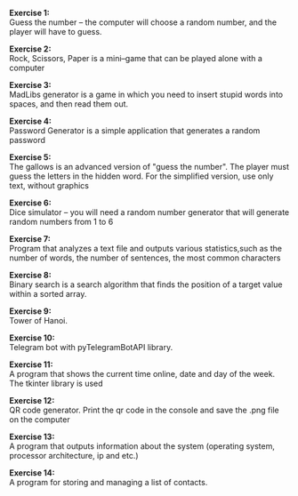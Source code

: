 <b>Exercise 1:</b>
<br>Guess the number – the computer will choose a random number, and the player will have to guess.

<b>Exercise 2:</b>
<br>Rock, Scissors, Paper is a mini–game that can be played alone with a computer

<b>Exercise 3:</b>
<br>MadLibs generator is a game in which you need to insert stupid words into spaces, and then read them out. 

<b>Exercise 4:</b>
<br>Password Generator is a simple application that generates a random password

<b>Exercise 5:</b>
<br>The gallows is an advanced version of "guess the number". The player must guess the letters in the hidden word. For the simplified version, use only text, without graphics

<b>Exercise 6:</b>
<br>Dice simulator – you will need a random number generator that will generate random numbers from 1 to 6

<b>Exercise 7: </b>
<br>Program that analyzes a text file and outputs various statistics,such as the number of words, the number of sentences, the most common characters

<b>Exercise 8: </b>
<br>Binary search is a search algorithm that finds the position of a target value within a sorted array.

<b>Exercise 9: </b>
<br>Tower of Hanoi.

<b>Exercise 10: </b>
<br>Telegram bot with pyTelegramBotAPI library.

<b>Exercise 11: </b>
<br>A program that shows the current time online, date and day of the week. The tkinter library is used

<b>Exercise 12: </b>
<br>QR code generator. Print the qr code in the console and save the .png file on the computer

<b>Exercise 13: </b>
<br>A program that outputs information about the system (operating system, processor architecture, ip and etc.)

<b>Exercise 14: </b>
<br>A program for storing and managing a list of contacts.


